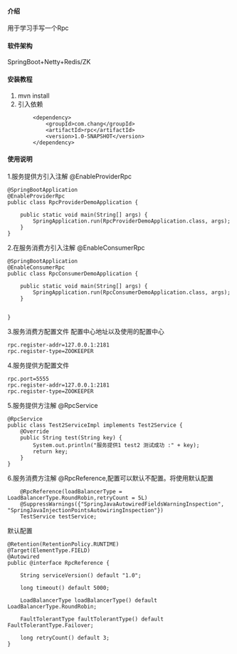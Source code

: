 #### 介绍
用于学习手写一个Rpc

#### 软件架构
SpringBoot+Netty+Redis/ZK


#### 安装教程

1.  mvn install
2.  引入依赖


```
        <dependency>
            <groupId>com.chang</groupId>
            <artifactId>rpc</artifactId>
            <version>1.0-SNAPSHOT</version>
        </dependency>
```


#### 使用说明
1.服务提供方引入注解 @EnableProviderRpc


```
@SpringBootApplication
@EnableProviderRpc
public class RpcProviderDemoApplication {

    public static void main(String[] args) {
        SpringApplication.run(RpcProviderDemoApplication.class, args);
    }
}
```

2.在服务消费方引入注解 @EnableConsumerRpc

```
@SpringBootApplication
@EnableConsumerRpc
public class RpcConsumerDemoApplication {

    public static void main(String[] args) {
        SpringApplication.run(RpcConsumerDemoApplication.class, args);
    }


}

```

3.服务消费方配置文件
配置中心地址以及使用的配置中心


```
rpc.register-addr=127.0.0.1:2181
rpc.register-type=ZOOKEEPER
```


4.服务提供方配置文件

```
rpc.port=5555
rpc.register-addr=127.0.0.1:2181
rpc.register-type=ZOOKEEPER
```

5.服务提供方注解 @RpcService

```
@RpcService
public class Test2ServiceImpl implements Test2Service {
    @Override
    public String test(String key) {
        System.out.println("服务提供1 test2 测试成功 :" + key);
        return key;
    }
}
```

6.服务消费方注解 @RpcReference,配置可以默认不配置。将使用默认配置


```
    @RpcReference(loadBalancerType = LoadBalancerType.RoundRobin,retryCount = 5L)
    @SuppressWarnings({"SpringJavaAutowiredFieldsWarningInspection", "SpringJavaInjectionPointsAutowiringInspection"})
    TestService testService;

```

默认配置

```
@Retention(RetentionPolicy.RUNTIME)
@Target(ElementType.FIELD)
@Autowired
public @interface RpcReference {

    String serviceVersion() default "1.0";

    long timeout() default 5000;

    LoadBalancerType loadBalancerType() default LoadBalancerType.RoundRobin;

    FaultTolerantType faultTolerantType() default FaultTolerantType.Failover;

    long retryCount() default 3;
}
```